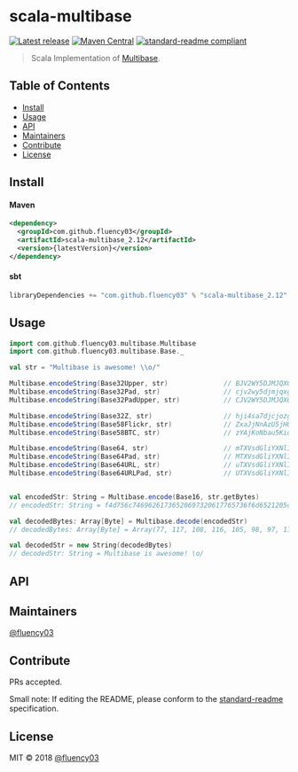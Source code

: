# scala-multibase

[![Latest release](https://img.shields.io/github/release/fluency03/scala-multibase.svg)](https://github.com/fluency03/scala-multibase/releases/latest)
[![Maven Central](https://img.shields.io/maven-central/v/com.github.fluency03/scala-multibase_2.12.svg?label=Maven%20Central)](https://search.maven.org/search?q=g:%22com.github.fluency03%22%20AND%20a:%22scala-multibase_2.12%22)
[![standard-readme compliant](https://img.shields.io/badge/standard--readme-OK-green.svg?style=flat-square)](https://github.com/RichardLitt/standard-readme)

> Scala Implementation of [Multibase](https://github.com/multiformats/multibase).

## Table of Contents

- [Install](#install)
- [Usage](#usage)
- [API](#api)
- [Maintainers](#maintainers)
- [Contribute](#contribute)
- [License](#license)

## Install

#### Maven

```xml
<dependency>
  <groupId>com.github.fluency03</groupId>
  <artifactId>scala-multibase_2.12</artifactId>
  <version>{latestVersion}</version>
</dependency>
```


#### sbt

```scala
libraryDependencies += "com.github.fluency03" % "scala-multibase_2.12" % {latestVersion}
```


## Usage

```scala
import com.github.fluency03.multibase.Multibase
import com.github.fluency03.multibase.Base._

val str = "Multibase is awesome! \\o/"

Multibase.encodeString(Base32Upper, str)              // BJV2WY5DJMJQXGZJANFZSAYLXMVZW63LFEEQFY3ZP
Multibase.encodeString(Base32Pad, str)                // cjv2wy5djmjqxgzjanfzsaylxmvzw63lfeeqfy3zp
Multibase.encodeString(Base32PadUpper, str)           // CJV2WY5DJMJQXGZJANFZSAYLXMVZW63LFEEQFY3ZP

Multibase.encodeString(Base32Z, str)                  // hji4sa7djcjozg3jypf31yamzci3s65mfrrofa53x
Multibase.encodeString(Base58Flickr, str)             // ZxaJjNnAzU5jHQLhoLrXxcVM66Ca1VkLWAT
Multibase.encodeString(Base58BTC, str)                // zYAjKoNbau5KiqmHPmSxYCvn66dA1vLmwbt

Multibase.encodeString(Base64, str)                   // mTXVsdGliYXNlIGlzIGF3ZXNvbWUhIFxvLw
Multibase.encodeString(Base64Pad, str)                // MTXVsdGliYXNlIGlzIGF3ZXNvbWUhIFxvLw==
Multibase.encodeString(Base64URL, str)                // uTXVsdGliYXNlIGlzIGF3ZXNvbWUhIFxvLw
Multibase.encodeString(Base64URLPad, str)             // UTXVsdGliYXNlIGlzIGF3ZXNvbWUhIFxvLw==


val encodedStr: String = Multibase.encode(Base16, str.getBytes)
// encodedStr: String = f4d756c74696261736520697320617765736f6d6521205c6f2f

val decodedBytes: Array[Byte] = Multibase.decode(encodedStr)
// decodedBytes: Array[Byte] = Array(77, 117, 108, 116, 105, 98, 97, 115, 101, 32, 105, 115, 32, 97, 119, 101, 115, 111, 109, 101, 33, 32, 92, 111, 47)

val decodedStr = new String(decodedBytes)
// decodedStr: String = Multibase is awesome! \o/
```

## API

## Maintainers

[@fluency03](https://github.com/fluency03)

## Contribute

PRs accepted.

Small note: If editing the README, please conform to the [standard-readme](https://github.com/RichardLitt/standard-readme) specification.

## License

MIT © 2018 [@fluency03](https://github.com/fluency03)
